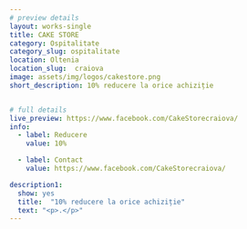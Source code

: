 ```yaml
---
# preview details
layout: works-single
title: CAKE STORE
category: Ospitalitate
category_slug: ospitalitate
location: Oltenia
location_slug:  craiova
image: assets/img/logos/cakestore.png
short_description: 10% reducere la orice achiziție


# full details
live_preview: https://www.facebook.com/CakeStorecraiova/
info:
  - label: Reducere
    value: 10%

  - label: Contact
    value: https://www.facebook.com/CakeStorecraiova/

description1:
  show: yes
  title:  "10% reducere la orice achiziție"
  text: "<p>.</p>"
---
```


